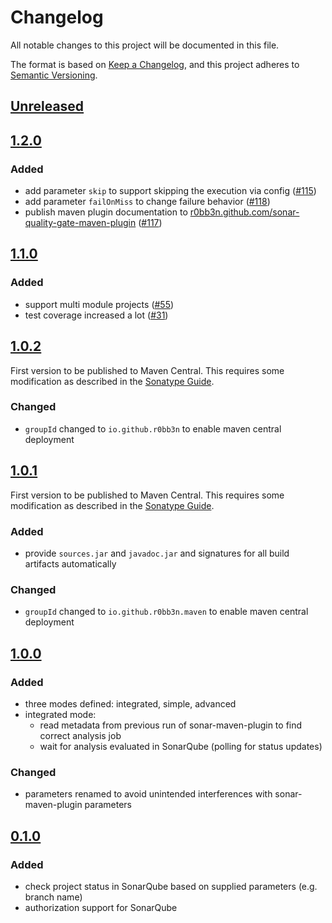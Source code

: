 # Changelog

All notable changes to this project will be documented in this file.

The format is based on [Keep a Changelog](https://keepachangelog.com/en/1.0.0/), and this project adheres
to [Semantic Versioning](https://semver.org/spec/v2.0.0.html).

## [Unreleased]

[unreleased]: https://github.com/r0bb3n/sonar-quality-gate-maven-plugin/compare/v1.2.0...HEAD

## [1.2.0]

### Added

- add parameter `skip` to support skipping the execution via config ([#115])
- add parameter `failOnMiss` to change failure behavior ([#118])
- publish maven plugin documentation to [r0bb3n.github.com/sonar-quality-gate-maven-plugin](https://r0bb3n.github.com/sonar-quality-gate-maven-plugin) ([#117])

[1.2.0]: https://github.com/r0bb3n/sonar-quality-gate-maven-plugin/compare/v1.1.0...v1.2.0
[#115]: https://github.com/r0bb3n/sonar-quality-gate-maven-plugin/issues/115
[#118]: https://github.com/r0bb3n/sonar-quality-gate-maven-plugin/issues/118
[#117]: https://github.com/r0bb3n/sonar-quality-gate-maven-plugin/issues/117

## [1.1.0]

### Added

- support multi module projects ([#55](https://github.com/r0bb3n/sonar-quality-gate-maven-plugin/issues/55))
- test coverage increased a lot ([#31](https://github.com/r0bb3n/sonar-quality-gate-maven-plugin/issues/31))

[1.1.0]: https://github.com/r0bb3n/sonar-quality-gate-maven-plugin/compare/v1.0.2...v1.1.0

## [1.0.2]

First version to be published to Maven Central. This requires some modification as
 described in the [Sonatype Guide][sonatype-guide].

### Changed

- `groupId` changed to `io.github.r0bb3n` to enable maven central deployment

[1.0.2]: https://github.com/r0bb3n/sonar-quality-gate-maven-plugin/compare/v1.0.1...v1.0.2

## [1.0.1]

First version to be published to Maven Central. This requires some modification as
 described in the [Sonatype Guide][sonatype-guide].

### Added

- provide `sources.jar` and `javadoc.jar` and signatures for all build artifacts automatically

### Changed

- `groupId` changed to `io.github.r0bb3n.maven` to enable maven central deployment

[1.0.1]: https://github.com/r0bb3n/sonar-quality-gate-maven-plugin/compare/v1.0.0...v1.0.1
[sonatype-guide]: https://central.sonatype.org/pages/producers.html

## [1.0.0]

### Added

- three modes defined: integrated, simple, advanced
- integrated mode: 
  - read metadata from previous run of sonar-maven-plugin to find correct analysis job
  - wait for analysis evaluated in SonarQube (polling for status updates)

### Changed

- parameters renamed to avoid unintended interferences with sonar-maven-plugin parameters

[1.0.0]: https://github.com/r0bb3n/sonar-quality-gate-maven-plugin/compare/v0.1.0...v1.0.0

## [0.1.0]

### Added

- check project status in SonarQube based on supplied parameters (e.g. branch name)
- authorization support for SonarQube

[0.1.0]: https://github.com/r0bb3n/sonar-quality-gate-maven-plugin/releases/tag/v0.1.0

